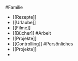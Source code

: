 




#Familie 
- [[Rezepte]]
- [[Urlaube]]
- [[Filme]]
- [[Bücher]]
#Arbeit
- [[Projekte]]
- [[Controlling]]
#Persönliches
- [[Projekte]]
- 
